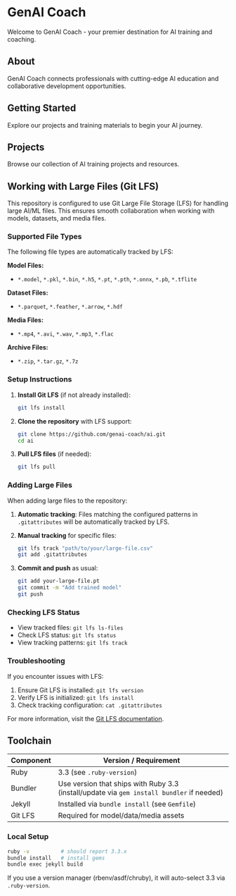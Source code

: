 # GenAI Coach

Welcome to GenAI Coach - your premier destination for AI training and coaching.

## About

GenAI Coach connects professionals with cutting-edge AI education and collaborative development opportunities.

## Getting Started

Explore our projects and training materials to begin your AI journey.

## Projects

Browse our collection of AI training projects and resources.

## Working with Large Files (Git LFS)

This repository is configured to use Git Large File Storage (LFS) for handling large AI/ML files. This ensures smooth collaboration when working with models, datasets, and media files.

### Supported File Types

The following file types are automatically tracked by LFS:

**Model Files:**
- `*.model`, `*.pkl`, `*.bin`, `*.h5`, `*.pt`, `*.pth`, `*.onnx`, `*.pb`, `*.tflite`

**Dataset Files:**
- `*.parquet`, `*.feather`, `*.arrow`, `*.hdf`

**Media Files:**
- `*.mp4`, `*.avi`, `*.wav`, `*.mp3`, `*.flac`

**Archive Files:**
- `*.zip`, `*.tar.gz`, `*.7z`

### Setup Instructions

1. **Install Git LFS** (if not already installed):
   ```bash
   git lfs install
   ```

2. **Clone the repository** with LFS support:
   ```bash
   git clone https://github.com/genai-coach/ai.git
   cd ai
   ```

3. **Pull LFS files** (if needed):
   ```bash
   git lfs pull
   ```

### Adding Large Files

When adding large files to the repository:

1. **Automatic tracking**: Files matching the configured patterns in `.gitattributes` will be automatically tracked by LFS.

2. **Manual tracking** for specific files:
   ```bash
   git lfs track "path/to/your/large-file.csv"
   git add .gitattributes
   ```

3. **Commit and push** as usual:
   ```bash
   git add your-large-file.pt
   git commit -m "Add trained model"
   git push
   ```

### Checking LFS Status

- View tracked files: `git lfs ls-files`
- Check LFS status: `git lfs status`
- View tracking patterns: `git lfs track`

### Troubleshooting

If you encounter issues with LFS:

1. Ensure Git LFS is installed: `git lfs version`
2. Verify LFS is initialized: `git lfs install`
3. Check tracking configuration: `cat .gitattributes`

For more information, visit the [Git LFS documentation](https://git-lfs.github.io/).

## Toolchain

| Component | Version / Requirement |
|-----------|-----------------------|
| Ruby      | 3.3 (see `.ruby-version`) |
| Bundler   | Use version that ships with Ruby 3.3 (install/update via `gem install bundler` if needed) |
| Jekyll    | Installed via `bundle install` (see `Gemfile`) |
| Git LFS   | Required for model/data/media assets |

### Local Setup
```bash
ruby -v          # should report 3.3.x
bundle install   # install gems
bundle exec jekyll build
```
If you use a version manager (rbenv/asdf/chruby), it will auto-select 3.3 via `.ruby-version`.
